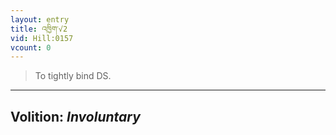 ```yaml
---
layout: entry
title: འཁྱིག་√2
vid: Hill:0157
vcount: 0
---
```

> To tightly bind DS\.

---
Volition: _Involuntary_
---

